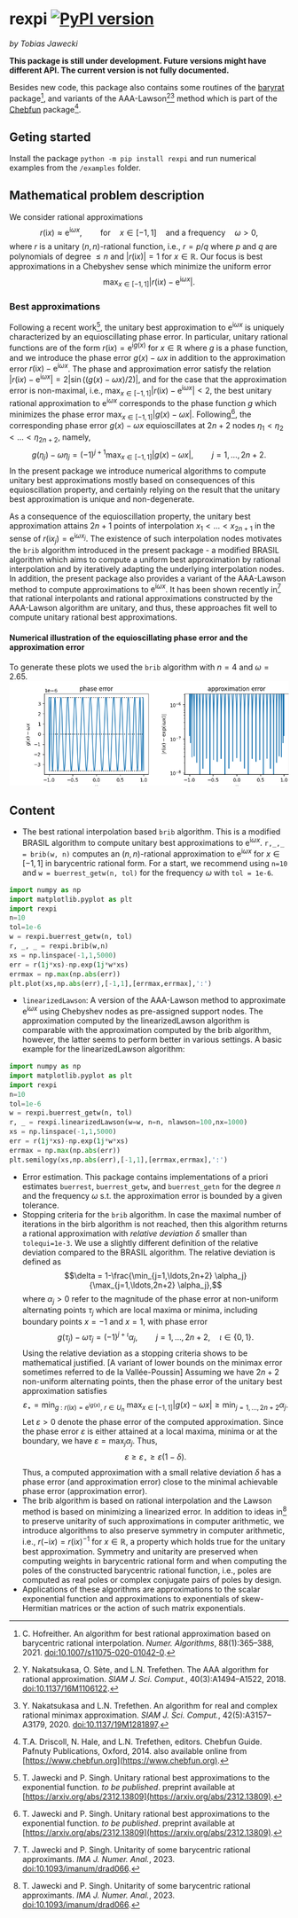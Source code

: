# rexpi [![PyPI version](https://badge.fury.io/py/rexpi.svg)](https://badge.fury.io/py/rexpi)
*by Tobias Jawecki*

**This package is still under development. Future versions might have different API. The current version is not fully documented.**

Besides new code, this package also contains some routines of the [baryrat](https://github.com/c-f-h/baryrat) package[^Ho20], and variants of the AAA-Lawson[^NST18][^NT20] method which is part of the [Chebfun](http://www.chebfun.org/) package[^DHT14].

## Geting started
Install the package `python -m pip install rexpi` and run numerical examples from the `/examples` folder.

## Mathematical problem description

We consider rational approximations $$r(\mathrm{i} x) \approx \mathrm{e}^{\mathrm{i}\omega x},\quad\quad\textrm{for}\quad x\in[-1,1]\quad\textrm{and a frequency}\quad\omega>0,$$ where $r$ is a unitary $(n,n)$-rational function, i.e., $r=p/q$ where $p$ and $q$ are polynomials of degree $\leq n$ and $|r(\mathrm{i} x)|=1$ for $x\in\mathbb{R}$. Our focus is best approximations in a Chebyshev sense which minimize the uniform error $$\max_{x\in[-1,1]}| r(\mathrm{i} x) - \mathrm{e}^{\mathrm{i}\omega x} |.$$

### Best approximations

Following a recent work[^JSxx], the unitary best approximation to $\mathrm{e}^{\mathrm{i}\omega x}$ is uniquely characterized by an equioscillating phase error. In particular, unitary rational functions are of the form $r(\mathrm{i} x) = \mathrm{e}^{\mathrm{i}g(x)}$ for $x\in\mathbb{R}$ where $g$ is a phase function, and we introduce the phase error $g(x) - \omega x$ in addition to the approximation error $r(\mathrm{i} x) - \mathrm{e}^{\mathrm{i}\omega x}$. The phase and approximation error satisfy the relation $|r(\mathrm{i} x) - \mathrm{e}^{\mathrm{i}\omega x}| = 2|\sin((g(x) - \omega x)/2)|$, and for the case that the approximation error is non-maximal, i.e., $\max_{x\in[-1,1]}| r(\mathrm{i} x) - \mathrm{e}^{\mathrm{i}\omega x} |<2$, the best unitary rational approximation to $\mathrm{e}^{\mathrm{i}\omega x}$ corresponds to the phase function $g$ which minimizes the phase error $\max_{x\in[-1,1]} |g(x) - \omega x|$. Following[^JSxx], the corresponding phase error $g(x)-\omega x$ equioscillates at $2n+2$ nodes $\eta_1< \eta_2< \ldots <\eta_{2n+2}$, namely, $$g(\eta_j) - \omega \eta_j = (-1)^{j+1} \max_{x\in[-1,1]}| g(x) - \omega x |,\quad\quad j=1,\ldots,2n+2.$$ In the present package we introduce numerical algorithms to compute unitary best approximations mostly based on consequences of this equioscillation property, and certainly relying on the result that the unitary best approximation is unique and non-degenerate.

As a consequence of the equioscillation property, the unitary best approximation attains $2n+1$ points of interpolation $x_1 <\ldots < x_{2n+1}$ in the sense of $r(\mathrm{i} x_j) = \mathrm{e}^{\mathrm{i}\omega x_j}$. The existence of such interpolation nodes motivates the `brib` algorithm introduced in the present package - a modified BRASIL algorithm which aims to compute a uniform best approximation by rational interpolation and by iteratively adapting the underlying interpolation nodes. In addition, the present package also provides a variant of the AAA-Lawson method to compute approximations to $\mathrm{e}^{\mathrm{i}\omega x}$. It has been shown recently in[^JS23] that rational interpolants and rational approximations constructed by the AAA-Lawson algorithm are unitary, and thus, these approaches fit well to compute unitary rational best approximations.

#### Numerical illustration of the equioscillating phase error and the approximation error
To generate these plots we used the `brib` algorithm with $n=4$ and $\omega=2.65$.
![errors](https://github.com/newbisi/rexpi/blob/main/docs/errors.png)

## Content

- The best rational interpolation based `brib` algorithm. This is a modified BRASIL algorithm to compute unitary best approximations to $\mathrm{e}^{\mathrm{i}\omega x}$. `r,_,_ = brib(w, n)` computes an $(n,n)$-rational approximation to $\mathrm{e}^{\mathrm{i}\omega x}$ for $x\in[-1,1]$ in barycentric rational form. For a start, we recommend using `n=10` and `w = buerrest_getw(n, tol)` for the frequency $\omega$ with `tol = 1e-6`.
```python
import numpy as np
import matplotlib.pyplot as plt
import rexpi
n=10
tol=1e-6
w = rexpi.buerrest_getw(n, tol)
r, _, _ = rexpi.brib(w,n)
xs = np.linspace(-1,1,5000)
err = r(1j*xs)-np.exp(1j*w*xs)
errmax = np.max(np.abs(err))
plt.plot(xs,np.abs(err),[-1,1],[errmax,errmax],':')
```

- `linearizedLawson`:
A version of the AAA-Lawson method to approximate $\mathrm{e}^{\mathrm{i}\omega x}$ using Chebyshev nodes as pre-assigned support nodes. The approximation computed by the linearizedLawson algorithm is comparable with the approximation computed by the brib algorithm, however, the latter seems to perform better in various settings. A basic example for the linearizedLawson algorithm:
```python
import numpy as np
import matplotlib.pyplot as plt
import rexpi
n=10
tol=1e-6
w = rexpi.buerrest_getw(n, tol)
r, _ = rexpi.linearizedLawson(w=w, n=n, nlawson=100,nx=1000)
xs = np.linspace(-1,1,5000)
err = r(1j*xs)-np.exp(1j*w*xs)
errmax = np.max(np.abs(err))
plt.semilogy(xs,np.abs(err),[-1,1],[errmax,errmax],':')
```

- Error estimation. This package contains implementations of a priori estimates `buerrest`, `buerrest_getw`, and `buerrest_getn` for the degree $n$ and the frequency $\omega$ s.t. the approximation error is bounded by a given tolerance.
- Stopping criteria for the `brib` algorithm. In case the maximal number of iterations in the birb algorithm is not reached, then this algorithm returns a rational approximation with *relative deviation* $\delta$ smaller than `tolequi=1e-3`. We use a slightly different definition of the relative deviation compared to the BRASIL algorithm. The relative deviation is defined as $$\delta = 1-\frac{\min_{j=1,\ldots,2n+2} \alpha_j}{\max_{j=1,\ldots,2n+2} \alpha_j},$$ where $\alpha_j>0$ refer to the magnitude of the phase error at non-uniform alternating points $\tau_j$ which are local maxima or minima, including boundary points $x=-1$ and $x=1$, with phase error $$g(\tau_j) - \omega \tau_j = (-1)^{j+\iota} \alpha_j,\quad\quad j=1,\ldots,2n+2,\quad \iota\in\{0,1\}.$$ Using the relative deviation as a stopping criteria shows to be mathematical justified. [A variant of lower bounds on the minimax error sometimes referred to de la Vallée-Poussin] Assuming we have $2n+2$ non-uniform alternating points, then the phase error of the unitary best approximation satisfies $$\varepsilon_\star = \min_{g~:~ r(\mathrm{i} x) = \mathrm{e}^{\mathrm{i}g(x)},~ r\in U_n}~ \max_{x\in[-1,1]} |g(x)-\omega x| \geq \min_{j=1,\ldots,2n+2} \alpha_j.$$ Let $\varepsilon>0$ denote the phase error of the computed approximation. Since the phase error $\varepsilon$ is either attained at a local maxima, minima or at the boundary, we have $\varepsilon = \max_{j} \alpha_j$. Thus, $$\varepsilon \geq \varepsilon_\star \geq \varepsilon (1-\delta).$$ Thus, a computed approximation with a small relative deviation $\delta$ has a phase error (and approximation error) close to the minimal achievable phase error (approximation error).
- The brib algorithm is based on rational interpolation and the Lawson method is based on minimizing a linearized error. In addition to ideas in[^JS23] to preserve unitarity of such approximations in computer arithmetic, we introduce algorithms to also preserve symmetry in computer arithmetic, i.e., $r(-\mathrm{i} x) = r(\mathrm{i} x)^{-1}$ for $x\in\mathbb{R}$, a property which holds true for the unitary best approximation. Symmetry and unitarity are preserved when computing weights in barycentric rational form and when computing the poles of the constructed barycentric rational function, i.e., poles are computed as real poles or complex conjugate pairs of poles by design.
- Applications of these algorithms are approximations to the scalar exponential function and approximations to exponentials of skew-Hermitian matrices or the action of such matrix exponentials.

[^JSxx]: T. Jawecki and P. Singh. Unitary rational best approximations to the exponential function. *to be published*. preprint available at [https://arxiv.org/abs/2312.13809](https://arxiv.org/abs/2312.13809).

[^JS23]: T. Jawecki and P. Singh. Unitarity of some barycentric rational approximants. *IMA J. Numer. Anal.*, 2023. [doi:10.1093/imanum/drad066](https://doi.org/10.1093/imanum/drad066).

[^Ho20]: C. Hofreither. An algorithm for best rational approximation based on barycentric rational interpolation. *Numer. Algorithms*, 88(1):365–388, 2021. [doi:10.1007/s11075-020-01042-0](https://doi.org/10.1007/s11075-020-01042-0).

[^NST18]: Y. Nakatsukasa, O. Sète, and L.N. Trefethen. The AAA algorithm for rational approximation. *SIAM J. Sci. Comput.*, 40(3):A1494–A1522, 2018. [doi:10.1137/16M1106122](https://doi.org/10.1137/16M1106122).

[^NT20]: Y. Nakatsukasa and L.N. Trefethen. An algorithm for real and complex rational minimax approximation. *SIAM J. Sci. Comput.*, 42(5):A3157–A3179, 2020. [doi:10.1137/19M1281897](https://doi.org/10.1137/19M1281897).

[^DHT14]: T.A. Driscoll, N. Hale, and L.N. Trefethen, editors. Chebfun Guide. Pafnuty Publications, Oxford, 2014. also available online from [https://www.chebfun.org](https://www.chebfun.org).
